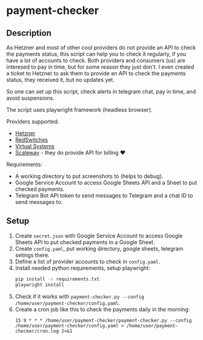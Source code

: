# payment-checker

## Description

As Hetzner and most of other cool providers do not provide an API to check the payments status, this script can help you to check it regularly, if you have a lot of accounts to check.
Both providers and consumers (us) are interesed to pay in time, but for some reason they just don't.
I even created a ticket to Hetzner to ask them to provide an API to check the payments status, they received it, but no updates yet.

So one can set up this script, check alerts in telegram chat, pay in time, and avoid suspensions.

The script uses playwright framework (headless browser).

Providers supported:
- [Hetzner](https://hetzner.com/)
- [RedSwitches](https://redswitches.com/)
- [Virtual Systems](https://vsys.host/)
- [Scaleway](https://www.scaleway.com/) - they do provide API for billing ❤️

Requirements:
- A working directory to put screenshots to (helps to debug).
- Google Service Account to access Google Sheets API and a Sheet to put checked payments.
- Telegram Bot API token to send messages to Telegram and a chat ID to send messages to.

## Setup

1. Create `secret.json` with Google Service Account to access Google Sheets API to put checked payments in a Google Sheet.
2. Create `config.yaml`, put working directory, google sheets, telegram setings there.
3. Define a list of provider accounts to check in `config.yaml`.
4. Install needed python requirements, setup playwright:
   ```bash
   pip install -r requirements.txt
   playwright install
   ```
5. Check if it works with `payment-checker.py --config /home/user/payment-checker/config.yaml`.
6. Create a cron job like this to check the payments daily in the morning:
   ```
   15 9 * * * /home/user/payment-checker/payment-checker.py --config /home/user/payment-checker/config.yaml > /home/user/payment-checker/cron.log 2>&1
   ```
